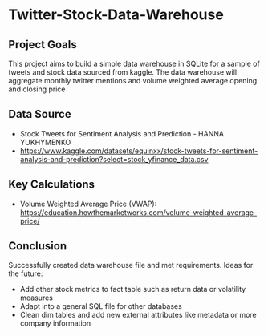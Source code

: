 # Twitter-Stock-Data-Warehouse

## Project Goals
This project aims to build a simple data warehouse in SQLite for a sample of tweets and stock data sourced from kaggle. The data warehouse will aggregate monthly twitter mentions and volume weighted average opening and closing price

## Data Source
- Stock Tweets for Sentiment Analysis and Prediction - HANNA YUKHYMENKO
- https://www.kaggle.com/datasets/equinxx/stock-tweets-for-sentiment-analysis-and-prediction?select=stock_yfinance_data.csv

## Key Calculations
- Volume Weighted Average Price (VWAP): https://education.howthemarketworks.com/volume-weighted-average-price/

## Conclusion
Successfully created data warehouse file and met requirements. Ideas for the future:
- Add other stock metrics to fact table such as return data or volatility measures
- Adapt into a general SQL file for other databases
- Clean dim tables and add new external attributes like metadata or more company information

